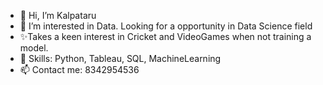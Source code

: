 - 👋 Hi, I’m Kalpataru
- 👀 I’m interested in Data. Looking for a opportunity in Data Science field
- ✨Takes a keen interest in Cricket and VideoGames when not training a model.
- 💞️ Skills: Python, Tableau, SQL, MachineLearning
- 📫 Contact me: 8342954536

<!---
kaypee0410/kaypee0410 is a ✨ special ✨ repository because its `README.md` (this file) appears on your GitHub profile.
You can click the Preview link to take a look at your changes.
--->
